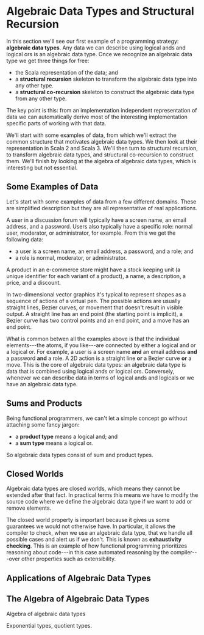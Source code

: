 # Algebraic Data Types and Structural Recursion

In this section we'll see our first example of a programming strategy: **algebraic data types**. Any data we can describe using logical ands and logical ors is an algebraic data type. Once we recognize an algebraic data type we get three things for free:

- the Scala representation of the data; and
- a **structural recursion** skeleton to transform the algebraic data type into any other type.
- a **structural co-recursion** skeleton to construct the algebraic data type from any other type.

The key point is this: from an implementation independent representation of data we can automatically derive most of the interesting implementation specific parts of working with that data.

We'll start with some examples of data, from which we'll extract the common structure that motivates algebraic data types. We then look at their representation in Scala 2 and Scala 3. We'll then turn to structural recursion, to transform algebraic data types, and structural co-recursion to construct them. We'll finish by looking at the algebra of algebraic data types, which is interesting but not essential.



## Some Examples of Data

Let's start with some examples of data from a few different domains. These are simplified description but they are all representative of real applications.

A user in a discussion forum will typically have a screen name, an email address, and a password. Users also typically have a specific role: normal user, moderator, or administrator, for example. From this we get the following data:

- a user is a screen name, an email address, a password, and a role; and
- a role is normal, moderator, or administrator.

A product in an e-commerce store might have a stock keeping unit (a unique identifier for each variant of a product), a name, a description, a price, and a discount.

In two-dimensional vector graphics it's typical to represent shapes as a sequence of actions of a virtual pen. The possible actions are usually straight lines, Bezier curves, or movement that doesn't result in visible output. A straight line has an end point (the starting point is implicit), a Bezier curve has two control points and an end point, and a move has an end point.

What is common betwen all the examples above is that the individual elements---the atoms, if you like---are connected by either a logical and or a logical or. For example, a user is a screen name **and** an email address **and** a password **and** a role. A 2D action is a straight line **or** a Bezier curve **or** a move. This is the core of algebraic data types: an algebraic data type is data that is combined using logical ands or logical ors. Conversely, whenever we can describe data in terms of logical ands and logicals or we have an algebraic data type. 


## Sums and Products

Being functional programmers, we can't let a simple concept go without attaching some fancy jargon:

- a **product type** means a logical and; and
- a **sum type** means a logical or.

So algebraic data types consist of sum and product types.


## Closed Worlds

Algebraic data types are closed worlds, which means they cannot be extended after that fact. In practical terms this means we have to modify the source code where we define the algebraic data type if we want to add or remove elements.

The closed world property is important because it gives us some guarantees we would not otherwise have. In particular, it allows the compiler to check, when we use an algebraic data type, that we handle all possible cases and alert us if we don't. This is known as **exhaustivity checking**. This is an example of how functional programming prioritizes reasoning about code---in this case automated reasoning by the compiler---over other properties such as extensibility.


## Applications of Algebraic Data Types

## The Algebra of Algebraic Data Types

Algebra of algebraic data types

Exponential types, quotient types.
